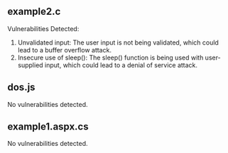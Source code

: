 ## example2.c
Vulnerabilities Detected:
1. Unvalidated input: The user input is not being validated, which could lead to a buffer overflow attack.
2. Insecure use of sleep(): The sleep() function is being used with user-supplied input, which could lead to a denial of service attack.

## dos.js
No vulnerabilities detected.

## example1.aspx.cs
No vulnerabilities detected.

